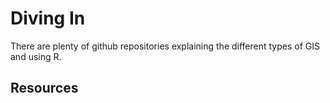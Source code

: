 # Diving In

There are plenty of github repositories explaining the different types of GIS and using R.

## Resources

